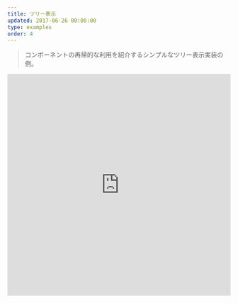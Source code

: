 ```yaml
---
title: ツリー表示
updated: 2017-06-26 00:00:00
type: examples
order: 4
---
```


> コンポーネントの再帰的な利用を紹介するシンプルなツリー表示実装の例。

<iframe width="100%" height="500" src="https://jsfiddle.net/chrisvfritz/pnqzspoe/embedded/result,html,js,css" allowfullscreen="allowfullscreen" frameborder="0"></iframe>
